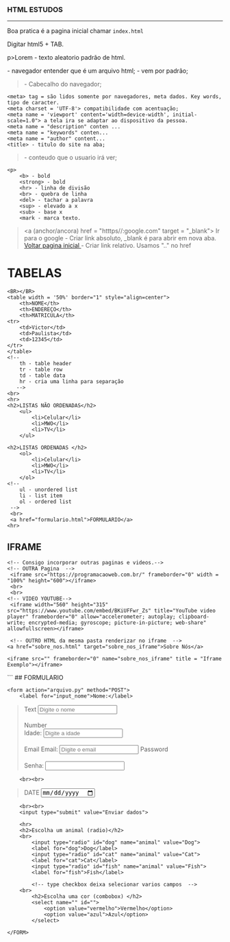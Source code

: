    
### HTML ESTUDOS
-----


Boa pratica é a pagina inicial chamar ```index.html```

Digitar html5 + TAB.

p>Lorem - texto aleatorio padrão de html. 


<!doctype html> - navegador entender que é um arquivo html;

<html lang="en"> - vem por padrão;
    
> <head> - Cabecalho do navegador;
    <meta> tag = são lidos somente por navegadores, meta dados. Key words, tipo de caracter.  
    <meta charset = 'UTF-8'> compatibilidade com acentuação;
    <meta name = 'viewport' content='width=device-width', initial-scale=1.0"> a tela ira se adaptar ao dispositivo da pessoa.
    <meta name = "description" conten ...
    <meta name = "keywords" conten...
    <meta name = "author" content...
    <title> - titulo do site na aba;

> <body> - conteudo que o usuario irá ver;
    <p>
        <b> - bold 
        <strong> - bold
        <hr> - linha de divisão
        <br> - quebra de linha
        <del> - tachar a palavra
        <sup> - elevado a x
        <sub> - base x
        <mark - marca texto.
        
> <a (anchor/ancora) href = "htttps//:google.com" target = "_blank"> Ir para o google </a> - Criar link absoluto, _blank é para abrir em nova aba.
    <a href = "../index.html"> Voltar pagina inicial </a> - Criar link relativo. Usamos ".." no href

# TABELAS
                                                                                            
    <BR></BR>
    <table width = '50%' border="1" style="align=center">
        <th>NOME</th>
        <th>ENDEREÇO</th>
        <th>MATRICULA</th>
    <tr> 
        <td>Victor</td>
        <td>Paulista</td>
        <td>12345</td>
    </tr>
    </table>
    <!-- 
        th - table header
        tr - table row
        td - table data
        hr - cria uma linha para separação
       -->
    <br>
    <hr>
    <h2>LISTAS NÃO ORDENADAS</h2>
        <ul>
            <li>Celular</li>
            <li>MWO</li>
            <li>TV</li>
        </ul>

    <h2>LISTAS ORDENADAS </h2>
        <ol>
            <li>Celular</li>
            <li>MWO</li>
            <li>TV</li>
        </ol>
    <!--
        ul - unordered list
        li - list item
        ol - ordered list
     -->
     <br>
     <a href="formulario.html">FORMULARIO</a>
    <hr>
                              
## IFRAME
                              
    <!-- Consigo incorporar outras paginas e videos.-->
    <!-- OUTRA Pagina  -->
     <iframe src="https://programacaoweb.com.br/" frameborder="0" width = "100%" height="600"></iframe>
     <br>
     <br>
    <!-- VIDEO YOUTUBE-->
     <iframe width="560" height="315" src="https://www.youtube.com/embed/BKiUFFwr_Zs" title="YouTube video player" frameborder="0" allow="accelerometer; autoplay; clipboard-write; encrypted-media; gyroscope; picture-in-picture; web-share" allowfullscreen></iframe>
    
     <!-- OUTRO HTML da mesma pasta renderizar no iframe  -->
    <a href="sobre_nos.html" target="sobre_nos_iframe">Sobre Nós</a>

    <iframe src="" frameborder="0" name="sobre_nos_iframe" title = "Iframe Exemplo"></iframe>
    
</body>
                                                                                            ```
<body>
## FORMULARIO
                                                                                   
    <form action="arquivo.py" method="POST">
        <label for="input_nome">Nome:</label>
>Text 
        <input type="text" name="input_nome" id="input_nome" placeholder="Digite o nome" required> <br><br>
>Number  
        <label for="idade">Idade:</label>
        <input type="number" name="input_idade" id="idade" placeholder="Digite a idade" required><br><br>
>Email
        <label for="idade">Email:</label>
        <input type="email" name="input_idade" id="email" placeholder="Digite o email" required>
>Password
        <br><br>
        <label for="senha">Senha:</label>
        <input type="password" name="input_senha" id="senha" required>
        
        <br><br>
>DATE
        <input type="date" min="2020-01-01" required>
         
        <br><br>
        <input type="submit" value="Enviar dados">

        <hr>
        <h2>Escolha um animal (radio)</h2>
        <br>
            <input type="radio" id="dog" name="animal" value="Dog">
            <label for="dog">Dog</label>
            <input type="radio" id="cat" name="animal" value="Cat">
            <label for="cat">Cat</label>
            <input type="radio" id="fish" name="animal" value="Fish">
            <label for="fish">Fish</label>

            <!-- type checkbox deixa selecionar varios campos  -->
        <br>
            <h2>Escolha uma cor (combobox) </h2>
            <select name="" id="">
                <option value="vermelho">Vermelho</option>
                <option value="azul">Azul</option>
            </select>

    </FORM>
 </body> 
